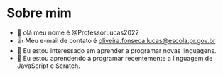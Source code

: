 # Sobre mim
- 👋 olá meu nome é @ProfessorLucas2022
- 👍 Meu e-mail de contato é oliveira.fonseca.lucas@escola.pr.gov.br
- 👀 Eu estou interessado em aprender a programar novas linguagens.
- 🌱 Eu estou aprendendo a programar recentemente a linguagem de JavaScript e Scratch.

